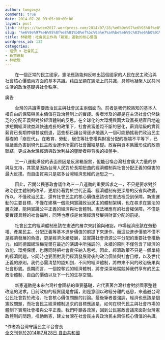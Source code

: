 ```yaml
---
author: twngoxyz
comments: true
date: 2014-07-28 03:05:00+00:00
layout: post
link: https://twdem2017.wordpress.com/2014/07/28/%e6%9e%97%e6%95%8f%e8%81%b0%ef%bc%9a%e7%a4%be%e6%9c%83%e6%b0%91%e4%b8%bb%e4%bd%9c%e7%82%ba%e3%80%8c%e6%96%b0%e6%86%b2%e3%80%8d%e9%81%8b%e5%8b%95%e7%9a%84%e6%a0%b8%e5%bf%83%e5%83%b9%e5%80%bc/
slug: '%e6%9e%97%e6%95%8f%e8%81%b0%ef%bc%9a%e7%a4%be%e6%9c%83%e6%b0%91%e4%b8%bb%e4%bd%9c%e7%82%ba%e3%80%8c%e6%96%b0%e6%86%b2%e3%80%8d%e9%81%8b%e5%8b%95%e7%9a%84%e6%a0%b8%e5%bf%83%e5%83%b9%e5%80%bc'
title: 林敏聰：社會民主作為「新憲」運動的核心價值
wordpress_id: 132
categories:
- 經濟 x 社會民主
- 新憲運動
- 林敏聰
---
```


        在一個正常的民主國家，憲法應該能夠反映出這個國家的人民在民主政治與社會核心價值兩方面的基本共識。藉由呈顯在憲法上的共識，具體地凝聚人民共同生活的政治基礎與社會秩序。  


廣告

 

  
        台灣的共識需要政治民主與社會民主兩個面向。前者是我們較熟知的基本人權自由的保障與民主價值在政治體制上的實踐。後者涉及的卻是在主流社會仍然缺乏的分配正義與對於經濟體制的反思。在全球化的大環境與兩大政黨長期盲目地追求短期經濟效益與快速成長的政策下，社會貧富差距不斷的惡化，薪資階級的實質薪資已長期停頓甚或倒退，這些都已讓台灣逐步地邁入一個可能動搖我們政治民主基礎的「崩世代」。在教育、勞動、居住等社會權與財富分配的極端不平等下，已經嚴重危害到現代民主政治運作所需的社會團結基礎。政客與資本集團形成的政商聯結，更成為台灣經濟與政治利益的壟斷者與背後的操盤手。  
  
        三一八運動爆發的表面原因是反黑箱服貿，但能召喚台灣社會廣大力量的參與及支持，其實是因為台灣人民對於長期扭曲的經濟體制與社會分配正義的傷害的最大反撲。而自由貿易只是眾多台灣經濟思維的迷思之一。  
  
        因此，召開公民憲政會議作為三一八運動的重要訴求之一，不只是要求對於政治民主體制的改革，更期待著對於世代正義、經濟體制有更深層的反省與改變。所以，不僅政治民主，還有社會民主的核心價值應該也在憲法裡受到保障。新憲運動的主要目標，不僅在建構一個能夠實踐政治民主的體制架構，也在尋求在憲法的層次裡，能夠實踐公平正義的經濟與社會體制。憲法裡應有的社會權保障，不僅是要實踐具體的社會福利，同時也應該是台灣經濟發展與財富分配的前提。  
  
        社會民主的經濟體制應該在憲法的層次來討論與確認，市場經濟應該在勞動權、產業民主、分配正義等基本進步價值的前提下來運作。而這些進步價值不僅不是經濟發展的負擔，更是經濟永續發展，並實踐社會資源公平分配的重要社會推動力。如同德國總理梅克爾在最近的演講中所強調的，永續的原則不僅包含了經濟的效能、環境保護，也應同時把社會責任納入思考。因此，經濟政策不只是一個單純的經濟問題，它同時也要面對我們經濟發展背後的政治價值與社會目標，以及世代正義的原則。我們必需清楚的認知到，不同的經濟體制，將帶來不同的政治後果與社會形貌。長期而言，一個掠奪式的經濟體制，將會深深地腐蝕掉我們享有的民主政治體制、自由的價值以及下一代的生存空間。  
  
        新憲運動是未來台灣社會團結的重要基礎，它代表著台灣社會對於國家整體改造的渴求。目前政府的經貿國是會議，則是意圖以政經分離的迷思，來逃避台灣公民社會對於政治、社會核心價值問題的討論。最後筆者要強調，經濟也應該是個憲政問題，而社會民主經濟體制追求的目標應該是，如何在現代民主與社會市場的體制下實現社會權與公平正義。我們呼籲各政黨，回到公民憲政會議來面對台灣憲政體制的問題，推動新憲，建立台灣在社會民主與政治民主兩個核心價值的共識。  
  
  
*作者為台灣守護民主平台會長  
[全文刊登於2014年7月28日 自由共和國](http://news.ltn.com.tw/news/opinion/paper/799624)  
  

